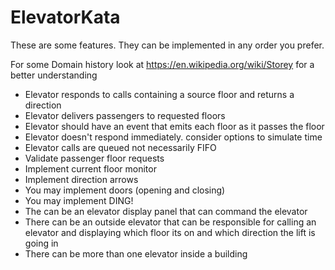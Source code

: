 # ElevatorKata
These are some features. They can be implemented in any order you prefer.

For some Domain history look at https://en.wikipedia.org/wiki/Storey for a better understanding

* Elevator responds to calls containing a source floor and returns a direction
* Elevator delivers passengers to requested floors
* Elevator should have an event that emits each floor as it passes the floor
* Elevator doesn't respond immediately. consider options to simulate time
* Elevator calls are queued not necessarily FIFO
* Validate passenger floor requests
* Implement current floor monitor
* Implement direction arrows
* You may implement doors (opening and closing)
* You may implement DING!
* The can be an elevator display panel that can command the elevator
* There can be an outside elevator that can be responsible for calling an elevator and displaying which floor its on and which direction the lift is going in
* There can be more than one elevator inside a building
